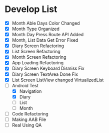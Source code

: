 # Develop List

- [x] Month Able Days Color Changed
- [x] Month Type Organized
- [x] Month Day Press Route API Added
- [x] Month, List Data Get Error Fixed
- [x] Diary Screen Refactoring
- [x] List Screen Refactoring
- [x] Month Screen Refactoring
- [x] App Loading Refactoring
- [x] Diary Screen Keyboard Dismiss Fix
- [x] Diary Screen TextArea Done Fix
- [x] List Screen ListView changed VirtualizedList
- [ ] Android Test
  - [x] Navigation
  - [x] Diary
  - [ ] List
  - [ ] Month
- [ ] Code Refactoring
- [ ] Making AAB File
- [ ] Real Using QA
